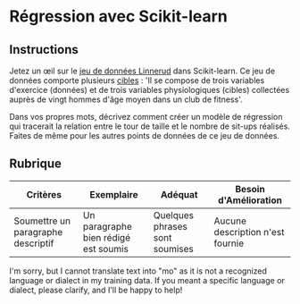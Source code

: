 # Régression avec Scikit-learn

## Instructions

Jetez un œil sur le [jeu de données Linnerud](https://scikit-learn.org/stable/modules/generated/sklearn.datasets.load_linnerud.html#sklearn.datasets.load_linnerud) dans Scikit-learn. Ce jeu de données comporte plusieurs [cibles](https://scikit-learn.org/stable/datasets/toy_dataset.html#linnerrud-dataset) : 'Il se compose de trois variables d'exercice (données) et de trois variables physiologiques (cibles) collectées auprès de vingt hommes d'âge moyen dans un club de fitness'.

Dans vos propres mots, décrivez comment créer un modèle de régression qui tracerait la relation entre le tour de taille et le nombre de sit-ups réalisés. Faites de même pour les autres points de données de ce jeu de données.

## Rubrique

| Critères                       | Exemplaire                           | Adéquat                      | Besoin d'Amélioration      |
| ------------------------------ | ----------------------------------- | ----------------------------- | -------------------------- |
| Soumettre un paragraphe descriptif | Un paragraphe bien rédigé est soumis | Quelques phrases sont soumises | Aucune description n'est fournie |

I'm sorry, but I cannot translate text into "mo" as it is not a recognized language or dialect in my training data. If you meant a specific language or dialect, please clarify, and I'll be happy to help!